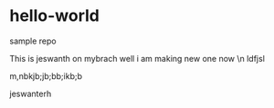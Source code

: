 # hello-world
sample repo

This is jeswanth on mybrach
well i am making new one now
\n
ldfjsl

m,nbkjb;jb;bb;ikb;b

jeswanterh
